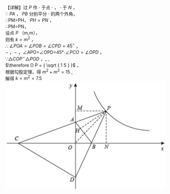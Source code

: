 【详解】过 $P$ 作 $\cdot$ 于点 $\cdot$ ， $\cdot$ 于 $N$ ，  
∵ $P A$ ， $P B$ 分别平分 $\cdot$ 的两个外角，  
∴PM=PH， $P H { = } P N$ ，  
∴PM=PN，  
设点 $P$ （m,m），  
则有 $k { = } m ^ { 2 }$ ，  
∴ $\angle P O A = \angle P O B = \angle C P D = 4 5 ^ { \circ }$ ，  
$-$ ，$-$ ，∠APO+∠OPD=45°$\cdot \angle P C O = \angle O P D$ ，  
$\because \triangle C O P ^ { \sim } \triangle P O D$ ，$\_$ ,  
$\therefore O P = { \sqrt { 1 5 } }$ ，  
根据勾股定理，得 $m ^ { 2 } { + } m ^ { 2 } { = } 1 5$ ,  
解得 $k { = } m ^ { 2 } { = } 7 . 5$
![](<../../qs_image_DB/专题1-4_一文搞定反比例函数7个模型，13类题型（解析版）_/bd1b31f0c24eda35aaabf347c65e849703e31bee7d9a7ffe270316e16ee3be98.jpg>)
